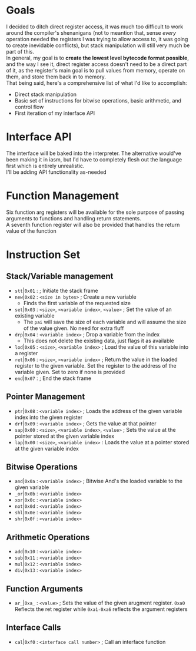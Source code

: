 # Goals
I decided to ditch direct register access, it was much too difficult to work around the compiler's shenanigans (not to meantion that, sense *every* operation needed the registers I was trying to allow access to, it was going to create inevidable conflicts), but stack manipulation will still very much be part of this.  
In general, my goal is to **create the lowest level bytecode format possible**, and the way I see it, direct register access doesn't need to be a direct part of it, as the register's main goal is to pull values from memory, operate on them, and store them back in to memory.  
That being said, here's a comprehensive list of what I'd like to accomplish:
- Direct stack manipulation
- Basic set of instructions for bitwise operations, basic arithmetic, and control flow
- First iteration of my interface API

# Interface API
The interface will be baked into the interpreter. The alternative would've been making it in iasm, but I'd have to completely flesh out the language first which is entirely unrealistic.  
I'll be adding API functionality as-needed

# Function Management
Six function arg registers will be available for the sole purpose of passing arguments to functions and handling return statements.  
A seventh function register will also be provided that handles the return value of the function

# Instruction Set
## Stack/Variable management
- `stt`|`0x01` : ; Initiate the stack frame
- `new`|`0x02` : `<size in bytes>` ; Create a new variable
	- Finds the first variable of the requested size
- `set`|`0x03` : `<size>`, `<variable index>`, `<value>` ; Set the value of an existing variable
  - The `pai` will save the size of each variable and will assume the size of the value given. No need for extra fluff
- `drp`|`0x04` : `<variable index>` ; Drop a variable from the index
  - This does not delete the existing data, just flags it as available
- `lod`|`0x05` : `<size>`, `<variable index>` ; Load the value of this variable into a register
- `ret`|`0x06` : `<size>`, `<variable index>` ; Return the value in the loaded register to the given variable. Set the register to the address of the variable given. Set to zero if none is provided
- `end`|`0x07` : ; End the stack frame

## Pointer Management
- `ptr`|`0x08` : `<variable index>` ; Loads the address of the given variable index into the given register
- `drf`|`0x09` : `<variable index>` ; Gets the value at that pointer
- `sap`|`0x00` : `<size>`, `<variable index>`, `<value>` ; Sets the value at the pointer stored at the given variable index
- `lap`|`0x00` : `<size>`, `<variable index>` : Loads the value at a pointer stored at the given variable index

## Bitwise Operations
- `and`|`0x0a` : `<variable index>` ; Bitwise And's the loaded variable to the given variable
- `_or`|`0x0b` : `<variable index>`
- `xor`|`0x0c` : `<variable index>`
- `not`|`0x0d` : `<variable index>`
- `shl`|`0x0e` : `<variable index>`
- `shr`|`0x0f` : `<variable index>`

## Arithmetic Operations
- `add`|`0x10` : `<variable index>`
- `sub`|`0x11` : `<variable index>`
- `mul`|`0x12` : `<variable index>`
- `div`|`0x13` : `<variable index>`

## Function Arguments
- `ar_`|`0xa_` : `<value>` ; Sets the value of the given arugment register. `0xa0` Reflects the ret register while `0xa1-0xa6` reflects the argument registers

## Interface Calls
- `cal`|`0xf0` : `<interface call number>` ; Call an interface function
